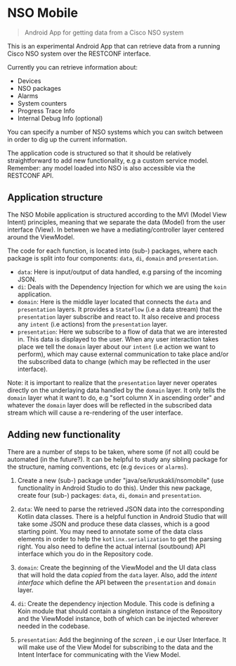 # NSO Mobile
> Android App for getting data from a Cisco NSO system

This is an experimental Android App that can retrieve
data from a running Cisco NSO system over the RESTCONF
interface.

Currently you can retrieve information about:

* Devices
* NSO packages
* Alarms
* System counters
* Progress Trace Info
* Internal Debug Info (optional)

You can specify a number of NSO systems which you can switch between
in order to dig up the current information.

The application code is structured so that it should be relatively 
straightforward to add new functionality, e.g a custom service model.
Remember: any model loaded into NSO is also accessible via the RESTCONF API.

## Application structure

The NSO Mobile application is structured according to the MVI (Model View Intent)
principles, meaning that we separate the data (Model) from the user interface (View).
In between we have a mediating/controller layer centered around the ViewModel.

The code for each function, is located into (sub-) packages, where each package
is split into four components: `data`, `di`, `domain` and `presentation`.

* `data`: Here is input/output of data handled, e.g parsing of the incoming JSON.
* `di`: Deals with the Dependency Injection for which we are using the `koin` application.
* `domain`: Here is the middle layer located that connects the `data` and `presentation` layers.
It provides a `StateFlow` (i.e a data stream) that the `presentation` layer subscribe and react to.
It also receive and process any `intent` (i.e actions) from the `presentation` layer.
* `presentation`: Here we subscribe to a flow of data that we are interested in. This data
is displayed to the user. When any user interaction takes place we tell the `domain` layer
about our `intent` (i.e action we want to perform), which may cause external communication to
take place and/or the subscribed data to change (which may be reflected in the user interface).

Note: it is important to realize that the `presentation` layer never operates directly on the
underlaying data handled by the `domain` layer. It only tells the `domain` layer what it want to
do, e.g "sort column X in ascending order" and whatever the `domain` layer does will be reflected
in the subscribed data stream which will cause a re-rendering of the user interface.

## Adding new functionality

There are a number of steps to be taken, where some (if not all) could be
automated (in the future?). It can be helpful to study any sibling package
for the structure, naming conventions, etc (e.g `devices` or `alarms`).

1. Create a new (sub-) package under "java/se/kruskakli/nsomobile" (use functionality
in Android Studio to do this). Under this new package, create four (sub-) packages:
`data`, `di`, `domain` and `presentation`.

2. `data`: We need to parse the retrieved JSON data into the corresponding Kotlin data classes.
There is a helpful function in Android Studio that will take some JSON and produce these
data classes, which is a good starting point. You may need to annotate some of the data class
elements in order to help the `kotlinx.serialization` to get the parsing right. You also need
to define the actual internal (soutbound) API interface which you do in the Repository code.

3. `domain`: Create the beginning of the ViewModel and the UI data class that will hold the
data *copied* from the `data` layer. Also, add the *intent interface* which define the API
between the `presentation` and `domain` layer.

4. `di`: Create the dependency injection Module. This code is defining a Koin module that should contain
a singleton instance of the Repository and the ViewModel instance, both of which can be injected wherever
needed in the codebase.

5. `presentation`: Add the beginning of the *screen* , i.e our User Interface. It will make use of the
View Model for subscribing to the data and the Intent Interface for communicating with the View Model.
